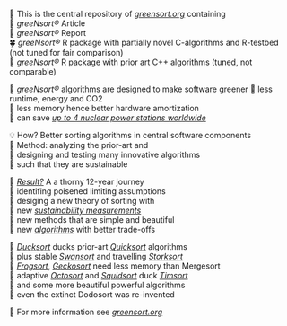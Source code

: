 🏡 This is the central repository of <i><a href="https://greensort.org/index.html">greensort.org</a></i> containing  
📰 <i>greeNsort®</i> Article  
📖 <i>greeNsort®</i> Report  
🍀 <i>greeNsort®</i> R package with partially novel C-algorithms and R-testbed (not tuned for fair comparison)  
🍁 <i>greeNsort®</i> R package with prior art C++ algorithms (tuned, not comparable)  

🌱 <i>greeNsort®</i> algorithms are designed to make software greener
🌿 less runtime, energy and CO2  
🌳 less memory hence better hardware amortization      
🔋 can save <i><a href="https://greensort.org/WhyWhatHowmuch.html">up to 4 nuclear power stations worldwide</a></i> 

💡 How? Better sorting algorithms in central software components  
🚂 Method: analyzing the prior-art and  
🚀 designing and testing many innovative algorithms  
🚴 such that they are sustainable  

🌵 <i><a href="https://greensort.org/results.html">Result?</a></i> A a thorny 12-year journey  
🍄 identifing poisened limiting assumptions  
🌻 desiging a new theory of sorting with  
📐 new <i><a href="https://greensort.org/GSF_SCI.html">sustainability measurements</a></i>   
🎨 new methods that are simple and beautiful     
🔧 new <i><a href="https://greensort.org/portfolio.html">algorithms</a></i> with better trade-offs  

🦆 <i><a href="https://greensort.org/glossary.html#ducksort">Ducksort</a></i> ducks prior-art <i><a href="https://greensort.org/glossary.html#quicksort">Quicksort</a></i> algorithms  
🦢 plus stable <i><a href="https://greensort.org/glossary.html#swansort">Swansort</a></i> and travelling <i><a href="https://greensort.org/glossary.html#storksort">Storksort</a></i>  
🦎 <i><a href="https://greensort.org/glossary.html#frogsort">Frogsort</a></i>, <i><a href="https://greensort.org/glossary.html#geckosort">Geckosort</a></i> need less memory than Mergesort  
🦑 adaptive <i><a href="https://greensort.org/glossary.html#octosort">Octosort</a></i> and <i><a href="https://greensort.org/glossary.html#squidsort">Squidsort</a></i> duck <i><a href="https://greensort.org/glossary.html#timsort">Timsort</a></i>  
🦚 and some more beautiful powerful algorithms  
🦤 even the extinct Dodosort was re-invented  

🔭 For more information see <i><a href="www.greensort.org">greensort.org</a></i>  
